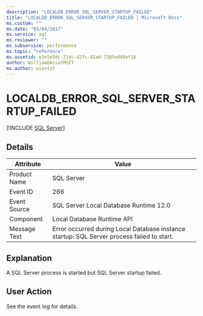 ```yaml
---
description: "LOCALDB_ERROR_SQL_SERVER_STARTUP_FAILED"
title: "LOCALDB_ERROR_SQL_SERVER_STARTUP_FAILED | Microsoft Docs"
ms.custom: ""
ms.date: "03/04/2017"
ms.service: sql
ms.reviewer: ""
ms.subservice: performance
ms.topic: "reference"
ms.assetid: e3e5e5dc-21dc-42fc-82a6-730fed46ef16
author: WilliamDAssafMSFT
ms.author: wiassaf
---
```

# LOCALDB_ERROR_SQL_SERVER_STARTUP_FAILED
 [!INCLUDE [SQL Server](../../includes/applies-to-version/sqlserver.md)]
    
## Details  
  
| Attribute | Value |
| --------- | ----- |
|Product Name|SQL Server|  
|Event ID|266|  
|Event Source|SQL Server Local Database Runtime 12.0|  
|Component|Local Database Runtime API|  
|Message Text|Error occurred during Local Database instance startup: SQL Server process failed to start.|  
  
## Explanation  
 A SQL Server process is started but SQL Server startup failed.  
  
## User Action  
 See the event log for details.  
  
  
